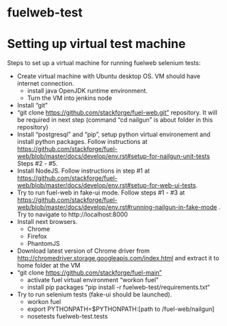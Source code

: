 fuelweb-test
============

# Setting up virtual test machine

Steps to set up a virtual machine for running fuelweb selenium tests:

* Create virtual machine with Ubuntu desktop OS. VM should have internet connection. 
  * install java OpenJDK runtime environment.
  * Turn the VM into jenkins node
* Install “git”
* “git clone https://github.com/stackforge/fuel-web.git” repository. It will be required in next step (command “cd nailgun” is about folder in this repository)
* Install “postgresql” and “pip”, setup python virtual environement and install python packages. Follow instructions at https://github.com/stackforge/fuel-web/blob/master/docs/develop/env.rst#setup-for-nailgun-unit-tests Steps #2 - #5. 
* Install NodeJS. Follow  instructions in step #1 at https://github.com/stackforge/fuel-web/blob/master/docs/develop/env.rst#setup-for-web-ui-tests. 
* Try to run fuel-web in fake-ui mode. Follow steps #1 - #3 at https://github.com/stackforge/fuel-web/blob/master/docs/develop/env.rst#running-nailgun-in-fake-mode . Try to navigate to http://localhost:8000
* Install next browsers.
  * Chrome
  * Firefox
  * PhantomJS
* Download latest version of Chrome driver from http://chromedriver.storage.googleapis.com/index.html and extract it to home folder at the VM
* “git clone https://github.com/stackforge/fuel-main”
  * activate fuel virtual environment “workon fuel”
  * install pip packages “pip install -r fuelweb-test/requirements.txt“
* Try to run selenium tests (fake-ui should be launched).
  * workon fuel
  * export PYTHONPATH=$PYTHONPATH:[path to /fuel-web/nailgun]
  * nosetests fuelweb-test.tests